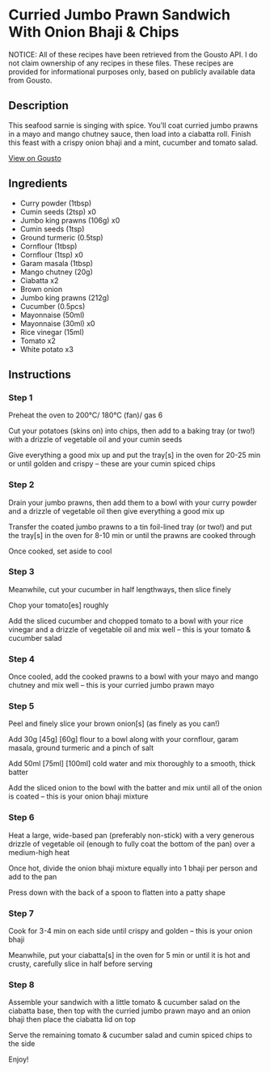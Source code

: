 # Curried Jumbo Prawn Sandwich With Onion Bhaji & Chips

NOTICE: All of these recipes have been retrieved from the Gousto API. I do not claim ownership of any recipes in these files. These recipes are provided for informational purposes only, based on publicly available data from Gousto.

## Description

This seafood sarnie is singing with spice. You'll coat curried jumbo prawns in a mayo and mango chutney sauce, then load into a ciabatta roll. Finish this feast with a crispy onion bhaji and a mint, cucumber and tomato salad.

[View on Gousto](https://www.gousto.co.uk/recipes/cookbook/curried-prawn-sandwich-with-onion-bhaji-radish-salad)

## Ingredients

- Curry powder (1tbsp)
- Cumin seeds (2tsp) x0
- Jumbo king prawns (106g) x0
- Cumin seeds (1tsp)
- Ground turmeric (0.5tsp)
- Cornflour (1tbsp)
- Cornflour (1tsp) x0
- Garam masala (1tbsp)
- Mango chutney (20g)
- Ciabatta x2
- Brown onion
- Jumbo king prawns (212g)
- Cucumber (0.5pcs)
- Mayonnaise (50ml)
- Mayonnaise (30ml) x0
- Rice vinegar (15ml)
- Tomato x2
- White potato x3

## Instructions


### Step 1

Preheat the oven to 200°C/ 180°C (fan)/ gas 6

Cut your potatoes (skins on) into chips, then add to a baking tray (or two!) with a drizzle of vegetable oil and your cumin seeds

Give everything a good mix up and put the tray[s] in the oven for 20-25 min or until golden and crispy – these are your cumin spiced chips


### Step 2

Drain your jumbo prawns, then add them to a bowl with your curry powder and a drizzle of vegetable oil then give everything a good mix up

Transfer the coated jumbo prawns to a tin foil-lined tray (or two!) and put the tray[s] in the oven for 8-10 min or until the prawns are cooked through

Once cooked, set aside to cool


### Step 3

Meanwhile, cut your cucumber in half lengthways, then slice finely

Chop your tomato[es] roughly

Add the sliced cucumber and chopped tomato to a bowl with your rice vinegar and a drizzle of vegetable oil and mix well – this is your tomato & cucumber salad


### Step 4

Once cooled, add the cooked prawns to a bowl with your mayo and mango chutney and mix well – this is your curried jumbo prawn mayo


### Step 5

Peel and finely slice your brown onion[s] (as finely as you can!)

Add 30g <span class="text-purple">[45g]</span> <span class="text-danger">[60g]</span> flour to a bowl along with your cornflour, garam masala, ground turmeric and a pinch of salt

Add 50ml <span class="text-purple">[75ml]</span> <span class="text-danger">[100ml]</span> cold water and mix thoroughly to a smooth, thick batter

Add the sliced onion to the bowl with the batter and mix until all of the onion is coated – this is your onion bhaji mixture


### Step 6

Heat a large, wide-based pan (preferably non-stick) with a very generous drizzle of vegetable oil (enough to fully coat the bottom of the pan) over a medium-high heat

Once hot, divide the onion bhaji mixture equally into 1 bhaji per person and add to the pan

Press down with the back of a spoon to flatten into a patty shape


### Step 7

Cook for 3-4 min on each side until crispy and golden – this is your onion bhaji

Meanwhile, put your ciabatta[s] in the oven for 5 min or until it is hot and crusty, carefully slice in half before serving

### Step 8

Assemble your sandwich with a little tomato & cucumber salad on the ciabatta base, then top with the curried jumbo prawn mayo and an onion bhaji then place the ciabatta lid on top

Serve the remaining tomato & cucumber salad and cumin spiced chips to the side

Enjoy!

